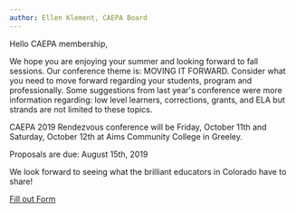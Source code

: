 ```yaml
---
author: Ellen Klement, CAEPA Board
---
```

Hello CAEPA membership,

We hope you are enjoying your summer and looking forward to fall sessions. Our conference theme is: MOVING IT FORWARD. Consider what you need to move forward regarding your students, program and professionally. Some suggestions from last year's conference were more information regarding: low level learners, corrections, grants, and ELA but strands are not limited to these topics.

CAEPA 2019 Rendezvous conference will be Friday, October 11th and Saturday, October 12th at Aims Community College in Greeley.

Proposals are due: August 15th, 2019

We look forward to seeing what the brilliant educators in Colorado have to share!

[Fill out Form](https://docs.google.com/forms/d/e/1FAIpQLSck5EsFi0ePl0E-HrOTvTlr6TlRwIitRKyj42F8xXtbjnQUdA/viewform?vc=0&c=0&w=1&usp=mail_form_link)
